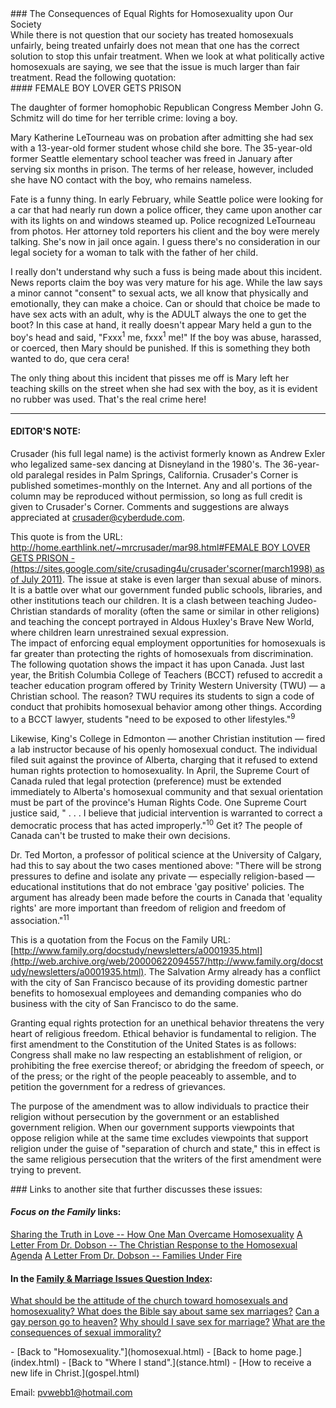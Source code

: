  <head> <title>(PVW) The Impact of Equal Rights for Homosexuality upon Our Society</title> <meta content="IE=9" http-equiv="X-UA-Compatible"></meta> <link href="css/page_style.css" rel="stylesheet" type="text/css"></link> </head><body><div class="page_style"> ### The Consequences of Equal Rights for Homosexuality upon Our Society

<div class="p">While there is not question that our society has treated homosexuals unfairly, being treated unfairly does not mean that one has the correct solution to stop this unfair treatment. When we look at what politically active homosexuals are saying, we see that the issue is much larger than fair treatment. Read the following quotation: <div class="p">#### FEMALE BOY LOVER GETS PRISON

 The daughter of former homophobic Republican Congress Member John G. Schmitz will do time for her terrible crime: loving a boy.

 Mary Katherine LeTourneau was on probation after admitting she had sex with a 13-year-old former student whose child she bore. The 35-year-old former Seattle elementary school teacher was freed in January after serving six months in prison. The terms of her release, however, included she have NO contact with the boy, who remains nameless.

 Fate is a funny thing. In early February, while Seattle police were looking for a car that had nearly run down a police officer, they came upon another car with its lights on and windows steamed up. Police recognized LeTourneau from photos. Her attorney told reporters his client and the boy were merely talking. She's now in jail once again. I guess there's no consideration in our legal society for a woman to talk with the father of her child.

 I really don't understand why such a fuss is being made about this incident. News reports claim the boy was very mature for his age. While the law says a minor cannot "consent" to sexual acts, we all know that physically and emotionally, they can make a choice. Can or should that choice be made to have sex acts with an adult, why is the ADULT always the one to get the boot? In this case at hand, it really doesn't appear Mary held a gun to the boy's head and said, "Fxxx<sup>1</sup> me, fxxx<sup>1</sup> me!" If the boy was abuse, harassed, or coerced, then Mary should be punished. If this is something they both wanted to do, que cera cera!

 The only thing about this incident that pisses me off is Mary left her teaching skills on the street when she had sex with the boy, as it is evident no rubber was used. That's the real crime here!
- - - - - -

#### EDITOR'S NOTE:

 Crusader (his full legal name) is the activist formerly known as Andrew Exler who legalized same-sex dancing at Disneyland in the 1980's. The 36-year-old paralegal resides in Palm Springs, California. Crusader's Corner is published sometimes-monthly on the Internet. Any and all portions of the column may be reproduced without permission, so long as full credit is given to Crusader's Corner. Comments and suggestions are always appreciated at <crusader@cyberdude.com>.</div> This quote is from the URL: [http://home.earthlink.net/~mrcrusader/mar98.html#FEMALE BOY LOVER GETS PRISON - (https://sites.google.com/site/crusading4u/crusader'scorner(march1998) as of July 2011)](https://sites.google.com/site/crusading4u/crusader'scorner(march1998)). The issue at stake is even larger than sexual abuse of minors. It is a battle over what our government funded public schools, libraries, and other institutions teach our children. It is a clash between teaching Judeo-Christian standards of morality (often the same or similar in other religions) and teaching the concept portrayed in Aldous Huxley's Brave New World, where children learn unrestrained sexual expression.</div><div class="p">The impact of enforcing equal employment opportunities for homosexuals is far greater than protecting the rights of homosexuals from discrimination. The following quotation shows the impact it has upon Canada. Just last year, the British Columbia College of Teachers (BCCT) refused to accredit a teacher education program offered by Trinity Western University (TWU) — a Christian school. The reason? TWU requires its students to sign a code of conduct that prohibits homosexual behavior among other things. According to a BCCT lawyer, students "need to be exposed to other lifestyles."<sup>9</sup>

 Likewise, King's College in Edmonton — another Christian institution — fired a lab instructor because of his openly homosexual conduct. The individual filed suit against the province of Alberta, charging that it refused to extend human rights protection to homosexuality. In April, the Supreme Court of Canada ruled that legal protection (preference) must be extended immediately to Alberta's homosexual community and that sexual orientation must be part of the province's Human Rights Code. One Supreme Court justice said, " . . . I believe that judicial intervention is warranted to correct a democratic process that has acted improperly."<sup>10</sup> Get it? The people of Canada can't be trusted to make their own decisions.

 Dr. Ted Morton, a professor of political science at the University of Calgary, had this to say about the two cases mentioned above: "There will be strong pressures to define and isolate any private — especially religion-based — educational institutions that do not embrace 'gay positive' policies. The argument has already been made before the courts in Canada that 'equality rights' are more important than freedom of religion and freedom of association."<sup>11</sup>

 This is a quotation from the Focus on the Family URL: [http://www.family.org/docstudy/newsletters/a0001935.html](http://web.archive.org/web/20000622094557/http://www.family.org/docstudy/newsletters/a0001935.html). The Salvation Army already has a conflict with the city of San Francisco because of its providing domestic partner benefits to homosexual employees and demanding companies who do business with the city of San Francisco to do the same.</div><div class="p">Granting equal rights protection for an unethical behavior threatens the very heart of religious freedom. Ethical behavior is fundamental to religion. The first amendment to the Constitution of the United States is as follows: Congress shall make no law respecting an establishment of religion, or prohibiting the free exercise thereof; or abridging the freedom of speech, or of the press; or the right of the people peaceably to assemble, and to petition the government for a redress of grievances.

 The purpose of the amendment was to allow individuals to practice their religion without persecution by the government or an established government religion. When our government supports viewpoints that oppose religion while at the same time excludes viewpoints that support religion under the guise of "separation of church and state," this in effect is the same religious persecution that the writers of the first amendment were trying to prevent.</div>### Links to another site that further discusses these issues:

#### *Focus on the Family* links:

 [Sharing the Truth in Love -- How One Man Overcame Homosexuality](http://web.archive.org/web/20010417134813/http://www.family.org/cforum/research/papers/A0002272.html)
 [A Letter From Dr. Dobson -- The Christian Response to the Homosexual Agenda](http://web.archive.org/web/20010416015012/http://www.family.org/docstudy/newsletters/a0001935.html)
 [A Letter From Dr. Dobson -- Families Under Fire](http://web.archive.org/web/20021016171852/http://www.family.org/docstudy/newsletters/a0002203.html)

#### In the [Family &amp; Marriage Issues Question Index](http://www.christiananswers.net/menu-af1.html):

[What should be the attitude of the church toward homosexuals and homosexuality?
 ](http://www.christiananswers.net/q-eden/edn-f019.html)[What does the Bible say about same sex marriages?](http://www.christiananswers.net/q-eden/edn-f018.html)
 [Can a gay person go to heaven?](http://www.christiananswers.net/q-dml/dml-y023.html)
 [Why should I save sex for marriage?](http://www.christiananswers.net/q-sum/sum-f001.html)
 [What are the consequences of sexual immorality?](http://www.christiananswers.net/q-eden/edn-f007.html)

 </div>- [Back to "Homosexuality."](homosexual.html)
- [Back to home page.](index.html)
- [Back to "Where I stand".](stance.html)
- [How to receive a new life in Christ.](gospel.html)

Email: [pvwebb1@hotmail.com](mailto:pvwebb1@hotmail.com)

